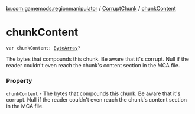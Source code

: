 [br.com.gamemods.regionmanipulator](../index.md) / [CorruptChunk](index.md) / [chunkContent](./chunk-content.md)

# chunkContent

`var chunkContent: `[`ByteArray`](https://kotlinlang.org/api/latest/jvm/stdlib/kotlin/-byte-array/index.html)`?`

The bytes that compounds this chunk. Be aware that it's corrupt.
Null if the reader couldn't even reach the chunk's content section in the MCA file.

### Property

`chunkContent` - The bytes that compounds this chunk. Be aware that it's corrupt.
Null if the reader couldn't even reach the chunk's content section in the MCA file.